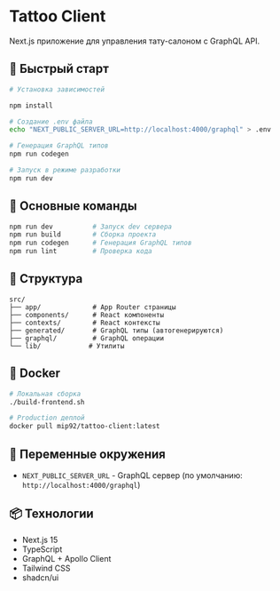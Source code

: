 # Tattoo Client

Next.js приложение для управления тату-салоном с GraphQL API.

## 🚀 Быстрый старт

```bash
# Установка зависимостей

npm install

# Создание .env файла
echo "NEXT_PUBLIC_SERVER_URL=http://localhost:4000/graphql" > .env

# Генерация GraphQL типов
npm run codegen

# Запуск в режиме разработки
npm run dev
```

## 🔧 Основные команды

```bash
npm run dev          # Запуск dev сервера
npm run build        # Сборка проекта
npm run codegen      # Генерация GraphQL типов
npm run lint         # Проверка кода
```

## 📁 Структура

```
src/
├── app/             # App Router страницы
├── components/      # React компоненты
├── contexts/        # React контексты
├── generated/       # GraphQL типы (автогенерируются)
├── graphql/         # GraphQL операции
└── lib/            # Утилиты
```

## 🐳 Docker

```bash
# Локальная сборка
./build-frontend.sh

# Production деплой
docker pull mip92/tattoo-client:latest
```

## 🔐 Переменные окружения

- `NEXT_PUBLIC_SERVER_URL` - GraphQL сервер (по умолчанию: `http://localhost:4000/graphql`)

## 📦 Технологии

- Next.js 15
- TypeScript
- GraphQL + Apollo Client
- Tailwind CSS
- shadcn/ui
